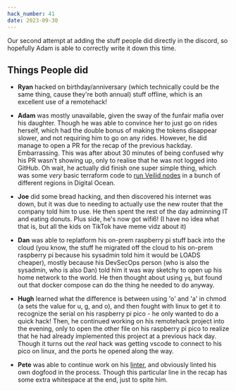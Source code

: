 ```yaml
---
hack_number: 41
date: 2023-09-30
---
```


Our second attempt at adding the stuff people did directly in the discord, so hopefully Adam is able to correctly write it down this time.

## Things People did

-   **Ryan** hacked on birthday/anniversary (which technically could be the same thing, cause they're both annual) stuff offline, which is an excellent use of a remotehack!

-   **Adam** was mostly unavailable, given the sway of the funfair mafia over his daughter. Though he was able to convince her to just go on rides herself, which had the double bonus of making the tokens disappear slower, and not requiring him to go on any rides. However, he did manage to open a PR for the recap of the previous hackday. Embarrassing. This was after about 30 minutes of being confused why his PR wasn't showing up, only to realise that he was not logged into GitHub. Oh wait, he actually did finish one super simple thing, which was some _very_ basic terraform code to [run Veilid nodes](https://github.com/lpmi-13/veilid-terraform-digitalocean/) in a bunch of different regions in Digital Ocean.

-   **Joe** did some bread hacking, and then discovered his internet was down, but it was due to needing to actually use the new router that the company told him to use. He then spent the rest of the day adminning IT and eating donuts. Plus side, he's now got wifi6! (I have no idea what that is, but all the kids on TikTok have meme vidz about it)

-   **Dan** was able to replatform his on-prem raspberry pi stuff back into the cloud (you know, the stuff he migrated off the cloud to his on-prem raspberry pi because his sysadmin told him it would be LOADS cheaper), mostly because his DevSecOps person (who is also the sysadmin, who is also Dan) told him it was way sketchy to open up his home network to the world. He then thought about using `yq`, but found out that docker compose can do the thing he needed to do anyway.

-   **Hugh** learned what the difference is between using 'o' and 'a' in chmod (a sets the value for u, g, and o), and then fought with linux to get it to recognize the serial on his raspberry pi pico - he only wanted to do a quick hack! Then, he continued working on his remotehack project into the evening, only to open the other file on his raspberry pi pico to realize that he had already implemented this project at a previous hack day. Though it turns out the _real_ hack was getting vscode to connect to his pico on linux, and the ports he opened along the way.

-   **Pete** was able to continue work on his [linter](https://github.com/peterjwest/unlinted), and obviously linted his own dogfood in the process. Though this particular line in the recap has some extra whitespace at the end, just to spite him.
